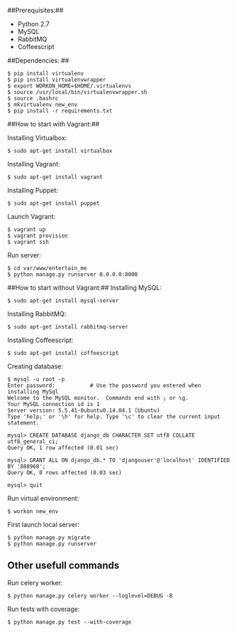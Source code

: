 ##Prerequisites:##
- Python 2.7
- MySQL
- RabbitMQ
- Coffeescript

##Dependencies: ##
``` 
$ pip install virtualenv 
$ pip install virtualenvwrapper 
$ export WORKON_HOME=$HOME/.virtualenvs
$ source /usr/local/bin/virtualenvwrapper.sh
$ source .bashrc
$ mkvirtualenv new_env 
$ pip install -r requirements.txt 
```
##How to start with Vagrant:##

Installing Virtualbox:
```
$ sudo apt-get install virtualbox
```
Installing Vagrant:
```
$ sudo apt-get install vagrant
```
Installing Puppet:
```
$ sudo apt-get install puppet
```
Launch Vagrant:
```
$ vagrant up
$ vagrant provision
$ vagrant ssh
```
Run server:
```
$ cd var/www/entertain_me
$ python manage.py runserver 0.0.0.0:8000
```
##How to start without Vagrant:##
Installing MySQL:
```
$ sudo apt-get install mysql-server
```
Installing RabbitMQ:
```
$ sudo apt-get install rabbitmq-server
```
Installing Coffeescript:
```
$ sudo apt-get install coffeescript
```
Creating database:
``` 
$ mysql -u root -p
Enter password:           # Use the password you entered when installing MySql
Welcome to the MySQL monitor.  Commands end with ; or \g.
Your MySQL connection id is 1
Server version: 5.5.41-0ubuntu0.14.04.1 (Ubuntu)
Type 'help;' or '\h' for help. Type '\c' to clear the current input statement.

mysql> CREATE DATABASE django_db CHARACTER SET utf8 COLLATE utf8_general_ci;
Query OK, 1 row affected (0.01 sec)

mysql> GRANT ALL ON django_db.* TO 'djangouser'@'localhost' IDENTIFIED BY '888968';
Query OK, 0 rows affected (0.03 sec)

mysql> quit
```
Run virtual environment:
```
$ workon new_env
```
First launch local server:
```
$ python manage.py migrate
$ python manage.py runserver
```
## Other usefull commands ##
Run celery worker:
```
$ python manage.py celery worker --loglevel=DEBUG -B
```
Run tests with coverage:
```
$ python manage.py test --with-coverage
```
